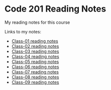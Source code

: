 # Code 201 Reading Notes

My reading notes for this course

Links to my notes:

- [Class-01 reading notes](class-01.md)
- [Class-02 reading notes](class-02.md)
- [Class-03 reading notes](class-03.md)
- [Class-04 reading notes](class-04.md)
- [Class-05 reading notes](class-05.md)
- [Class-06 reading notes](class-06.md)
- [Class-07 reading notes](class-07.md)
- [Class-08 reading notes](class-08.md)
- [Class-09 reading notes](class-09.md)
